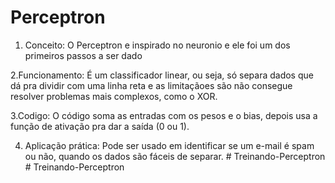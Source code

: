 # Perceptron

1. Conceito: O Perceptron e inspirado no neuronio e ele foi um dos primeiros passos a ser dado

2.Funcionamento: É um classificador linear, ou seja, só separa dados que dá pra dividir com uma linha reta e as 
limitaçãoes são não consegue resolver problemas mais complexos, como o XOR.

3.Codigo: O código soma as entradas com os pesos e o bias, depois usa a função de ativação pra dar a saída (0 ou 1).

4. Aplicação prática: Pode ser usado em identificar se um e-mail é spam ou não, quando os dados são fáceis de separar.
#   T r e i n a n d o - P e r c e p t r o n  
 #   T r e i n a n d o - P e r c e p t r o n  
 